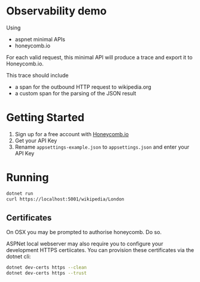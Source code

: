 # Observability demo

Using
- aspnet minimal APIs
- honeycomb.io

For each valid request, this minimal API will produce a trace and export it to Honeycomb.io.

This trace should include
- a span for the outbound HTTP request to wikipedia.org
- a custom span for the parsing of the JSON result

# Getting Started

1. Sign up for a free account with [Honeycomb.io](https://www.honeycomb.io/)
2. Get your API Key
3. Rename `appsettings-example.json` to `appsettings.json` and enter your API Key

# Running

```sh
dotnet run
curl https://localhost:5001/wikipedia/London
```

## Certificates

On OSX you may be prompted to authorise honeycomb. Do so.

ASPNet local webserver may also require you to configure your development HTTPS certiicates. You can provision these certificates via the dotnet cli:

```sh
dotnet dev-certs https --clean
dotnet dev-certs https --trust
```
